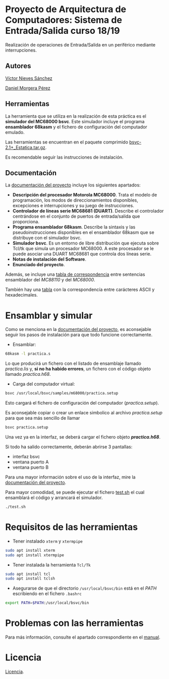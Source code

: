# Proyecto de Arquitectura de Computadores: Sistema de Entrada/Salida curso 18/19
Realización de operaciones de Entrada/Salida en un periférico mediante interrupciones. 

## Autores
[Víctor Nieves Sánchez](https://twitter.com/VictorNS69)

[Daniel Morgera Pérez](https://github.com/dmorgera)

## Herramientas
La herramienta que se utiliza en la realización de esta práctica es el **simulador del MC68000 bsvc**. Este simulador incluye el programa **ensamblador 68kasm** y el fichero de configuración del computador emulado. 

Las herramientas se encuentran en el paquete comprimido [bsvc-2.1+_Estatica.tar.gz](/bsvc-2.1+_Estatica.tar.gz). 

Es recomendable seguir las instrucciones de instalación.

## Documentación
La [documentación del proyecto](/doc/manual.pdf) incluye los siguientes apartados:

- **Descripción del procesador Motorola MC68000**. Trata el modelo de programación, los modos de direccionamientos disponibles, excepciones e interrupciones y su juego de instrucciones.
- **Controlador de líneas serie MC68681 (DUART)**. Describe el controlador centrándose en el conjunto de puertos de entrada/salida que proporciona.
- **Programa ensamblador 68kasm**. Describe la sintaxis y las pseudoinstrucciones disponibles en el ensamblador 68kasm que se distribuye con el simulador bsvc.
- **Simulador bsvc**. Es un entorno de libre distribución que ejecuta sobre Tcl/tk que simula un procesador MC68000. A este procesador se le puede asociar una DUART MC68681 que controla dos líneas serie.
- **Notas de instalación del Software**.
- **Enunciado del proyecto**.

Además, se incluye una [tabla de correspondencia](/doc/tabla-correspondencia.pdf) entre sentencias ensamblador del _MC88110_ y del _MC68000_.

También hay una [tabla](https://github.com/VictorNS69/E-S-mediante-interrupciones/blob/master/doc/tabla%20ascii.png) con la correspondencía entre carácteres ASCII y hexadecimales.
# Ensamblar y simular
Como se menciona en la [documentación del proyecto](/doc/manual.pdf), es aconsejable seguir los pasos de instalación para que todo funcione correctamente.
- Ensamblar:
```bash
68kasm -l practica.s
```
Lo que producirá un fichero con el listado de ensamblaje llamado _practica.lis_ y, **si no ha habido errores**, un fichero con el código objeto llamado _practica.h68_.
- Carga del computador virtual:
```bash
bsvc /usr/local/bsvc/samples/m68000/practica.setup
```
Esto cargará el fichero de configuración del computador (_practica.setup_).

Es aconsejable copiar o crear un enlace simbolico al archivo _practica.setup_ para que sea más sencillo de llamar 
```bash
bsvc practica.setup
```
Una vez ya en la interfaz, se deberá cargar el fichero objeto **_practica.h68_**.

Si todo ha salido correctamente, deberán abrirse 3 pantallas:
- interfaz bsvc
- ventana puerto A
- ventana puerto B

Para una mayor información sobre el uso de la interfaz, mire la [documentación del proyecto](/doc/manual.pdf).

Para mayor comodidad, se puede ejecutar el fichero [test.sh](/test.sh) el cual ensamblará el código y arrancará el simulador.
```sh
./test.sh
```

# Requisitos de las herramientas
- Tener instalado `xterm` y `xtermpipe`
```bash
sudo apt install xterm
sudo apt install xtermpipe
```
- Tener instalada la herramienta `Tcl/Tk`
```bash
sudo apt install tcl
sudo apt install tclsh
```
- Asegurarse de que el directorio `/usr/local/bsvc/bin` está en el _PATH_ escribiendo en el fichero `.bashrc`
```bash
export PATH=$PATH:/usr/local/bsvc/bin
```

# Problemas con las herramientas
Para más información, consulte el apartado correspondiente en el [manual](/doc/manual.pdf).

# Licencia
[Licencia](/LICENSE).
